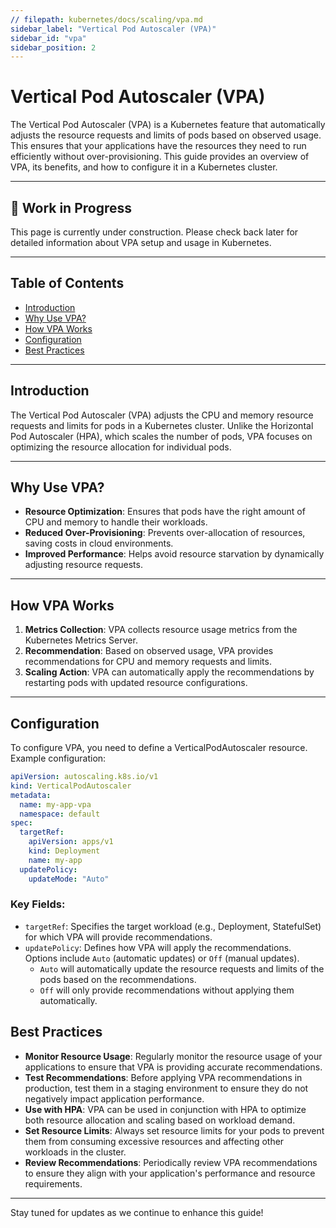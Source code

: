 ```yaml
---
// filepath: kubernetes/docs/scaling/vpa.md
sidebar_label: "Vertical Pod Autoscaler (VPA)"
sidebar_id: "vpa"
sidebar_position: 2
---
```


# Vertical Pod Autoscaler (VPA)

The Vertical Pod Autoscaler (VPA) is a Kubernetes feature that automatically adjusts the resource requests and limits of pods based on observed usage. This ensures that your applications have the resources they need to run efficiently without over-provisioning. This guide provides an overview of VPA, its benefits, and how to configure it in a Kubernetes cluster.

---

<div style={{ backgroundColor: '#f9f9f9', borderLeft: '4px solid #0078d4', padding: '1rem', margin: '1rem 0', borderRadius: '5px' }}>
    <h2 style={{ marginTop: 0 }}>🚧 Work in Progress</h2>
    <p>This page is currently under construction. Please check back later for detailed information about VPA setup and usage in Kubernetes.</p>
</div>

---

## Table of Contents
- [Introduction](#introduction)
- [Why Use VPA?](#why-use-vpa)
- [How VPA Works](#how-vpa-works)
- [Configuration](#configuration)
- [Best Practices](#best-practices)

---

## Introduction
The Vertical Pod Autoscaler (VPA) adjusts the CPU and memory resource requests and limits for pods in a Kubernetes cluster. Unlike the Horizontal Pod Autoscaler (HPA), which scales the number of pods, VPA focuses on optimizing the resource allocation for individual pods.

---

## Why Use VPA?
- **Resource Optimization**: Ensures that pods have the right amount of CPU and memory to handle their workloads.
- **Reduced Over-Provisioning**: Prevents over-allocation of resources, saving costs in cloud environments.
- **Improved Performance**: Helps avoid resource starvation by dynamically adjusting resource requests.

---

## How VPA Works
1. **Metrics Collection**: VPA collects resource usage metrics from the Kubernetes Metrics Server.
2. **Recommendation**: Based on observed usage, VPA provides recommendations for CPU and memory requests and limits.
3. **Scaling Action**: VPA can automatically apply the recommendations by restarting pods with updated resource configurations.

---

## Configuration
To configure VPA, you need to define a VerticalPodAutoscaler resource. Example configuration:

```yaml
apiVersion: autoscaling.k8s.io/v1
kind: VerticalPodAutoscaler
metadata:
  name: my-app-vpa
  namespace: default
spec:
  targetRef:
    apiVersion: apps/v1
    kind: Deployment
    name: my-app
  updatePolicy:
    updateMode: "Auto"
```

### Key Fields:
- `targetRef`: Specifies the target workload (e.g., Deployment, StatefulSet) for which VPA will provide recommendations.
- `updatePolicy`: Defines how VPA will apply the recommendations. Options include `Auto` (automatic updates) or `Off` (manual updates). 
   * `Auto` will automatically update the resource requests and limits of the pods based on the recommendations.
   * `Off` will only provide recommendations without applying them automatically.

## Best Practices
- **Monitor Resource Usage**: Regularly monitor the resource usage of your applications to ensure that VPA is providing accurate recommendations.
- **Test Recommendations**: Before applying VPA recommendations in production, test them in a staging environment to ensure they do not negatively impact application performance.
- **Use with HPA**: VPA can be used in conjunction with HPA to optimize both resource allocation and scaling based on workload demand.
- **Set Resource Limits**: Always set resource limits for your pods to prevent them from consuming excessive resources and affecting other workloads in the cluster.
- **Review Recommendations**: Periodically review VPA recommendations to ensure they align with your application's performance and resource requirements.

---

Stay tuned for updates as we continue to enhance this guide!
